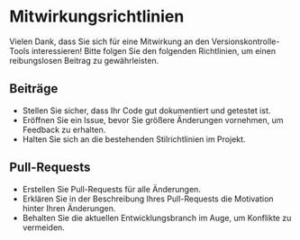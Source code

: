 # Mitwirkungsrichtlinien

Vielen Dank, dass Sie sich für eine Mitwirkung an den Versionskontrolle-Tools interessieren! Bitte folgen Sie den folgenden Richtlinien, um einen reibungslosen Beitrag zu gewährleisten.

## Beiträge
- Stellen Sie sicher, dass Ihr Code gut dokumentiert und getestet ist.
- Eröffnen Sie ein Issue, bevor Sie größere Änderungen vornehmen, um Feedback zu erhalten.
- Halten Sie sich an die bestehenden Stilrichtlinien im Projekt.

## Pull-Requests
- Erstellen Sie Pull-Requests für alle Änderungen.
- Erklären Sie in der Beschreibung Ihres Pull-Requests die Motivation hinter Ihren Änderungen.
- Behalten Sie die aktuellen Entwicklungsbranch im Auge, um Konflikte zu vermeiden.